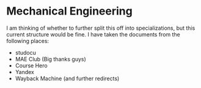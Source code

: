 # Mechanical Engineering

I am thinking of whether to further split this off into specializations, but this current structure would be fine.
I have taken the documents from the following places:
- studocu
- MAE Club (Big thanks guys)
- Course Hero
- Yandex
- Wayback Machine (and further redirects)
